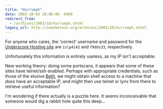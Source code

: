```yaml
---
title: "Hurrumph"
date: 2003-10-03 20:06:00 -0400
redirect_from:
  - /archives/2003/10/hurrumph.shtml
legacy_url: http://seankerwin.org/archives/2003/10/hurrumph.shtml
---
```

For anyone who cares, the 'correct' username and password for the [Underscore Hosting site](http://www.underscorehosting.com) are `islp4142` and `f9dds33`, respectively.

Unfortunately this information is entirely useless, as my IP isn't acceptable.

New working theory: doing some portscans, it appears that some of these sites have telnet/ssh enabled. Perhaps with appropriate credentials, such as those of the elusive [Beth](http://www.metadex.net/usr/emc2/bio/), we might obtain shell access to a machine that _does_ have an acceptable IP, and might then use telnet or lynx from there to retrieve useful information?

I'm wondering if there actually is a puzzle here. It seems inconceivable that someone would dig a rabbit hole quite this deep...
